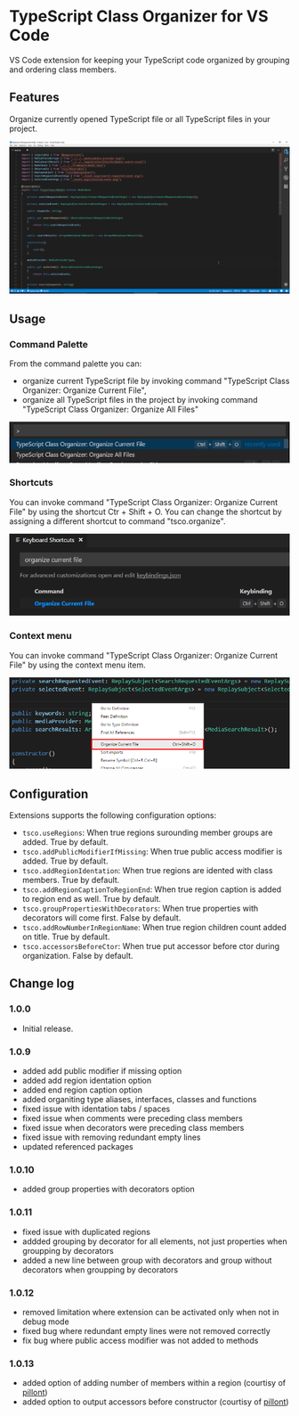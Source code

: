 # TypeScript Class Organizer for VS Code

VS Code extension for keeping your TypeScript code organized by grouping and ordering class members.

## Features
Organize currently opened TypeScript file or all TypeScript files in your project.

![TypeScript Class Organizer](./doc/demo1.gif "TypeScript Class Organizer")

## Usage

### Command Palette
From the command palette you can:

* organize current TypeScript file by invoking command "TypeScript Class Organizer: Organize Current File",
* organize all TypeScript files in the project by invoking command "TypeScript Class Organizer: Organize All Files"

![Command Palette](./doc/command_palette.png "Command Palette")

### Shortcuts

You can invoke command "TypeScript Class Organizer: Organize Current File" by using the shortcut Ctr + Shift + O. You can change the shortcut by assigning a different shortcut to command "tsco.organize".

![Shortcut](./doc/shortcut.png "Shortcut")

### Context menu

You can invoke command "TypeScript Class Organizer: Organize Current File" by using the context menu item.

![Context Menu](./doc/context_menu.png "Context Menu")

## Configuration

Extensions supports the following configuration options:



* `tsco.useRegions`: When true regions surounding member groups are added. True by default.
* `tsco.addPublicModifierIfMissing`: When true public access modifier is added. True by default.
* `tsco.addRegionIdentation`: When true regions are idented with class members. True by default.
* `tsco.addRegionCaptionToRegionEnd`: When true region caption is added to region end as well. True by default.
* `tsco.groupPropertiesWithDecorators`: When true properties with decorators will come first. False by default.
* `tsco.addRowNumberInRegionName`: When true region children count added on title. True by default.
* `tsco.accessorsBeforeCtor`: When true put accessor before ctor during organization. False by default.

## Change log

### 1.0.0

* Initial release.

### 1.0.9

* added add public modifier if missing option
* added add region identation option
* added end region caption option
* added organiting type aliases, interfaces, classes and functions
* fixed issue with identation tabs / spaces
* fixed issue when comments were preceding class members
* fixed issue when decorators were preceding class members
* fixed issue with removing redundant empty lines
* updated referenced packages

### 1.0.10

* added group properties with decorators option

### 1.0.11

* fixed issue with duplicated regions
* addded grouping by decorator for all elements, not just properties when groupping by decorators
* added a new line between group with decorators and group without decorators when groupping by decorators

### 1.0.12

* removed limitation where extension can be activated only when not in debug mode
* fixed bug where redundant empty lines were not removed correctly
* fix bug where public access modifier was not added to methods

### 1.0.13

* added option of adding number of members within a region (courtisy of [pillont](https://github.com/pillont))
* added option to output accessors before constructor (courtisy of [pillont](https://github.com/pillont))